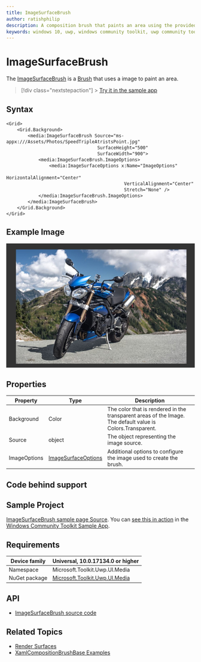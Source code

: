 ```yaml
---
title: ImageSurfaceBrush
author: ratishphilip
description: A composition brush that paints an area using the provided image.
keywords: windows 10, uwp, windows community toolkit, uwp community toolkit, uwp toolkit, brush, Win2D, composition
---
```


# ImageSurfaceBrush

The [ImageSurfaceBrush](/dotnet/api/microsoft.toolkit.uwp.ui.media.imagesurfacebrush) is a [Brush](/uwp/api/windows.ui.xaml.media.brush) that uses a image to paint an area.

> [!div class="nextstepaction"] > [Try it in the sample app](uwpct://Brushes?sample=ImageSurfaceBrush)

## Syntax

```xaml
<Grid>
    <Grid.Background>
        <media:ImageSurfaceBrush Source="ms-appx:///Assets/Photos/SpeedTripleAtristsPoint.jpg"
                                  SurfaceHeight="500"
                                  SurfaceWidth="900">
            <media:ImageSurfaceBrush.ImageOptions>
                <media:ImageSurfaceOptions x:Name="ImageOptions"
                                            HorizontalAlignment="Center"
                                            VerticalAlignment="Center"
                                            Stretch="None" />
            </media:ImageSurfaceBrush.ImageOptions>
        </media:ImageSurfaceBrush>
    </Grid.Background>
</Grid>
```

## Example Image

![Image Surface  brush](../resources/images/Brushes/ImageSurfaceBrush.jpg 'Image Surface Brush')

## Properties

| Property     | Type                                                                                  | Description                                                                                                |
| ------------ | ------------------------------------------------------------------------------------- | ---------------------------------------------------------------------------------------------------------- |
| Background   | Color                                                                                 | The color that is rendered in the transparent areas of the Image. The default value is Colors.Transparent. |
| Source       | object                                                                                | The object representing the image source.                                                                  |
| ImageOptions | [ImageSurfaceOptions](/dotnet/api/microsoft.toolkit.uwp.ui.media.imagesurfaceoptions) | Additional options to configure the image used to create the brush.                                        |

## Code behind support

## Sample Project

[ImageSurfaceBrush sample page Source](https://github.com/windows-toolkit/WindowsCommunityToolkit/tree/rel/7.1.0/Microsoft.Toolkit.Uwp.SampleApp/SamplePages/ImageSurfaceBrush). You can [see this in action](uwpct://Brushes?sample=ImageSurfaceBrush) in the [Windows Community Toolkit Sample App](https://aka.ms/windowstoolkitapp).

## Requirements

| Device family | Universal, 10.0.17134.0 or higher                                                                |
| ------------- | ------------------------------------------------------------------------------------------------ |
| Namespace     | Microsoft.Toolkit.Uwp.UI.Media                                                                   |
| NuGet package | [Microsoft.Toolkit.Uwp.UI.Media](https://www.nuget.org/packages/Microsoft.Toolkit.Uwp.UI.Media/) |

## API

- [ImageSurfaceBrush source code](https://github.com/windows-toolkit/WindowsCommunityToolkit/blob/rel/7.0.0/Microsoft.Toolkit.Uwp.UI.Media/Brushes/ImageSurfaceBrush.cs)

## Related Topics

- [Render Surfaces](RenderSurfaces.md)
- [XamlCompositionBrushBase Examples](/uwp/api/windows.ui.xaml.media.xamlcompositionbrushbase#examples)
